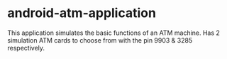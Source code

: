# android-atm-application
This application simulates the basic functions of an ATM machine. 
Has 2 simulation ATM cards to choose from with the pin 9903 & 3285 respectively.
